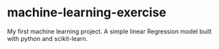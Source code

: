 # machine-learning-exercise
My first machine learning project. A simple linear Regression model built with python and scikit-learn.
